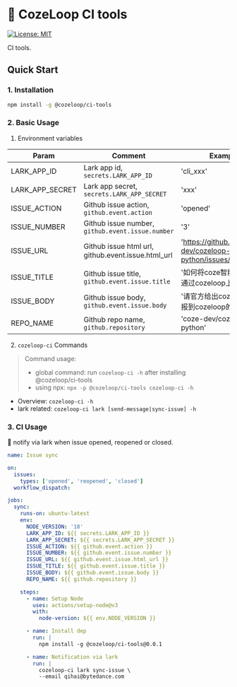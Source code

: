 # 🧭 CozeLoop CI tools

[![License: MIT](https://img.shields.io/badge/License-MIT-yellow.svg)](https://opensource.org/licenses/MIT)

CI tools.

## Quick Start

### 1. Installation

```sh
npm install -g @cozeloop/ci-tools
```

### 2. Basic Usage

1. Environment variables

|Param|Comment|Example|
|----|----|------|
|LARK_APP_ID|Lark app id, `secrets.LARK_APP_ID`|'cli_xxx'
|LARK_APP_SECRET|Lark app secret, `secrets.LARK_APP_SECRET`|'xxx'
|ISSUE_ACTION|Github issue action, `github.event.action`|'opened'
|ISSUE_NUMBER|Github issue number, `github.event.issue.number`|'3'
|ISSUE_URL|Github issue html url, github.event.issue.html_url|'https://github.com/coze-dev/cozeloop-python/issues/3'
|ISSUE_TITLE|Github issue title, `github.event.issue.title`|'如何将coze智能体的数据通过cozeloop上报'
|ISSUE_BODY|Github issue body, `github.event.issue.body`|'请官方给出coze智能体上报到cozeloop的样例'
|REPO_NAME|Github repo name, `github.repository`|'coze-dev/cozeloop-python'

2. `cozeloop-ci` Commands

> Command usage:
> * global command: run `cozeloop-ci -h` after installing @cozeloop/ci-tools
> * using npx: `npx -p @cozeloop/ci-tools cozeloop-ci -h`

* Overview: `cozeloop-ci -h`
* lark related: `cozeloop-ci lark [send-message|sync-issue] -h`


### 3. CI Usage

🌰 notify via lark when issue opened, reopened or closed.

```yaml
name: Issue sync

on:
  issues:
    types: ['opened', 'reopened', 'closed']
  workflow_dispatch:

jobs:
  sync:
    runs-on: ubuntu-latest
    env:
      NODE_VERSION: '18'
      LARK_APP_ID: ${{ secrets.LARK_APP_ID }}
      LARK_APP_SECRET: ${{ secrets.LARK_APP_SECRET }}
      ISSUE_ACTION: ${{ github.event.action }}
      ISSUE_NUMBER: ${{ github.event.issue.number }}
      ISSUE_URL: ${{ github.event.issue.html_url }}
      ISSUE_TITLE: ${{ github.event.issue.title }}
      ISSUE_BODY: ${{ github.event.issue.body }}
      REPO_NAME: ${{ github.repository }}

    steps:
      - name: Setup Node
        uses: actions/setup-node@v3
        with:
          node-version: ${{ env.NODE_VERSION }}

      - name: Install dep
        run: |
          npm install -g @cozeloop/ci-tools@0.0.1

      - name: Notification via lark
        run: |
          cozeloop-ci lark sync-issue \
          --email qihai@bytedance.com
```
